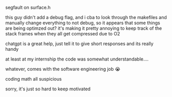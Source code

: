 segfault on surface.h 

this guy didn't add a debug flag, and i cba to look through the makefiles and manually change everything to not debug, so it appears that some things are being optimzed out? it's making it pretty annoying to keep track of the stack frames when they all get compressed due to O2

chatgpt is a great help, just tell it to give short responses and its really handy 

at least at my internship the code was somewhat understandable....

whatever, comes with the software engineering job :sob: 

coding math all suspicious

sorry, it's just so hard to keep motivated

